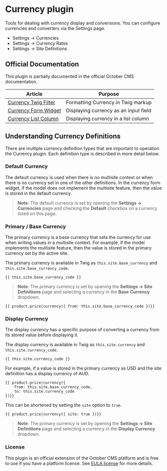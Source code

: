 # Currency plugin

Tools for dealing with currency display and conversions. You can configure currencies and converters via the Settings page.

- Settings → Currencies
- Settings → Currency Rates
- Settings → Site Definitions

## Official Documentation

This plugin is partially documented in the official October CMS documentation.

Article | Purpose
------- | --------
[Currency Twig Filter](https://docs.octobercms.com/3.x/markup/filter/currency.md) | Formatting Currency in Twig markup
[Currency Form Widget](https://docs.octobercms.com/3.x/element/form/widget-currency.md) | Displaying currency as an input field
[Currency List Column](https://docs.octobercms.com/3.x/element/lists/column-currency.md) | Displaying currency in a list column

## Understanding Currency Definitions

There are multiple currency definition types that are important to operation the Currency plugin. Each definition type is described in more detail below.

### Default Currency

The default currency is used when there is no multisite context or when there is no currency set in one of the other definitions. In the currency form widget, if the model does not implement the multisite feature, then the value is stored in the default currency.

> **Note**: The default currency is set by opening the **Settings → Currencies** page and checking the **Default** checkbox on a currency listed on this page.

### Primary / Base Currency

The primary currency is a base currency that sets the currency for use when writing values in a multisite context. For example, if the model implements the multisite feature, then the value is stored in the primary currency set by the active site.

The primary currency is available in Twig as `this.site.base_currency` and `this.site.base_currency_code`.

```twig
{{ this.site.base_currency_code }}
```

> **Note**: The primary currency is set by opening the **Settings → Site Definitions** page and selecting a currency in the **Base Currency** dropdown.

```twig
{{ product.price|currency({ from: this.site.base_currency_code })}}
```

### Display Currency

The display currency has a specific purpose of converting a currency from its stored value before displaying it.

The display currency is available in Twig as `this.site.currency` and `this.site.currency_code`.

```twig
{{ this.site.currency_code }}
```

For example, if a value is stored in the primary currency as USD and the site definition has a display currency of AUD.

```twig
{{ product.price|currency({
    from: this.site.base_currency_code,
    to: this.site.currency_code
})}}
```

This can be shortened by setting the `site` option to `true`.

```twig
{{ product.price|currency({ site: true })}}
```

> **Note**: The primary currency is set by opening the **Settings → Site Definitions** page and selecting a currency in the **Display Currency** dropdown.

### License

This plugin is an official extension of the October CMS platform and is free to use if you have a platform license. See [EULA license](LICENSE.md) for more details.
